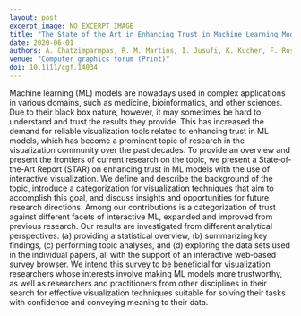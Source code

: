 ```yaml
---
layout: post
excerpt_image: NO_EXCERPT_IMAGE
title: "The State of the Art in Enhancing Trust in Machine Learning Models with the Use of Visualizations"
date: 2020-06-01
authors: A. Chatzimparmpas, R. M. Martins, I. Jusufi, K. Kucher, F. Rossi & A. Kerren
venue: "Computer graphics forum (Print)"
doi: 10.1111/cgf.14034
---
```

Machine learning (ML) models are nowadays used in complex applications in various domains, such as medicine, bioinformatics, and other sciences. Due to their black box nature, however, it may sometimes be hard to understand and trust the results they provide. This has increased the demand for reliable visualization tools related to enhancing trust in ML models, which has become a prominent topic of research in the visualization community over the past decades. To provide an overview and present the frontiers of current research on the topic, we present a State‐of‐the‐Art Report (STAR) on enhancing trust in ML models with the use of interactive visualization. We define and describe the background of the topic, introduce a categorization for visualization techniques that aim to accomplish this goal, and discuss insights and opportunities for future research directions. Among our contributions is a categorization of trust against different facets of interactive ML, expanded and improved from previous research. Our results are investigated from different analytical perspectives: (a) providing a statistical overview, (b) summarizing key findings, (c) performing topic analyses, and (d) exploring the data sets used in the individual papers, all with the support of an interactive web‐based survey browser. We intend this survey to be beneficial for visualization researchers whose interests involve making ML models more trustworthy, as well as researchers and practitioners from other disciplines in their search for effective visualization techniques suitable for solving their tasks with confidence and conveying meaning to their data.
